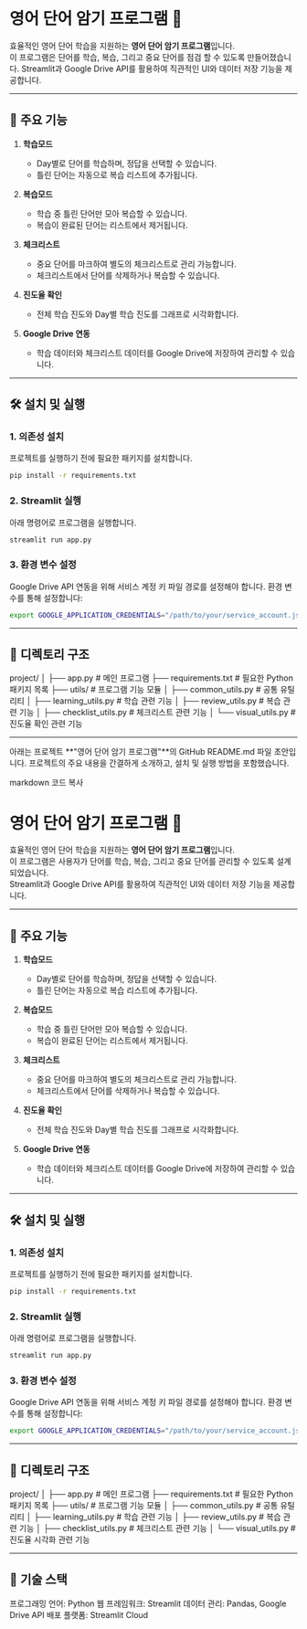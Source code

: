 # 영어 단어 암기 프로그램 📘

효율적인 영어 단어 학습을 지원하는 **영어 단어 암기 프로그램**입니다.  
이 프로그램은 단어를 학습, 복습, 그리고 중요 단어를 점검 할 수 있도록 만들어졌습니다. 
Streamlit과 Google Drive API를 활용하여 직관적인 UI와 데이터 저장 기능을 제공합니다.

---

## 🌟 주요 기능
1. **학습모드**  
   - Day별로 단어를 학습하며, 정답을 선택할 수 있습니다.  
   - 틀린 단어는 자동으로 복습 리스트에 추가됩니다.  

2. **복습모드**  
   - 학습 중 틀린 단어만 모아 복습할 수 있습니다.  
   - 복습이 완료된 단어는 리스트에서 제거됩니다.  

3. **체크리스트**  
   - 중요 단어를 마크하여 별도의 체크리스트로 관리 가능합니다.  
   - 체크리스트에서 단어를 삭제하거나 복습할 수 있습니다.  

4. **진도율 확인**  
   - 전체 학습 진도와 Day별 학습 진도를 그래프로 시각화합니다.  

5. **Google Drive 연동**  
   - 학습 데이터와 체크리스트 데이터를 Google Drive에 저장하여 관리할 수 있습니다.

---

## 🛠️ 설치 및 실행

### 1. 의존성 설치
프로젝트를 실행하기 전에 필요한 패키지를 설치합니다.
```bash
pip install -r requirements.txt
```

### 2. Streamlit 실행
아래 명령어로 프로그램을 실행합니다.
```bash
streamlit run app.py
```

### 3. 환경 변수 설정
Google Drive API 연동을 위해 서비스 계정 키 파일 경로를 설정해야 합니다.
환경 변수를 통해 설정합니다:

```bash
export GOOGLE_APPLICATION_CREDENTIALS="/path/to/your/service_account.json"
```
---
## 📂 디렉토리 구조

project/
│
├── app.py                  # 메인 프로그램
├── requirements.txt        # 필요한 Python 패키지 목록
├── utils/                  # 프로그램 기능 모듈
│   ├── common_utils.py     # 공통 유틸리티
│   ├── learning_utils.py   # 학습 관련 기능
│   ├── review_utils.py     # 복습 관련 기능
│   ├── checklist_utils.py  # 체크리스트 관련 기능
│   └── visual_utils.py     # 진도율 확인 관련 기능

---


아래는 프로젝트 **"영어 단어 암기 프로그램"**의 GitHub README.md 파일 초안입니다. 프로젝트의 주요 내용을 간결하게 소개하고, 설치 및 실행 방법을 포함했습니다.

markdown
코드 복사
# 영어 단어 암기 프로그램 📘

효율적인 영어 단어 학습을 지원하는 **영어 단어 암기 프로그램**입니다.  
이 프로그램은 사용자가 단어를 학습, 복습, 그리고 중요 단어를 관리할 수 있도록 설계되었습니다.  
Streamlit과 Google Drive API를 활용하여 직관적인 UI와 데이터 저장 기능을 제공합니다.

---

## 🌟 주요 기능
1. **학습모드**  
   - Day별로 단어를 학습하며, 정답을 선택할 수 있습니다.  
   - 틀린 단어는 자동으로 복습 리스트에 추가됩니다.  

2. **복습모드**  
   - 학습 중 틀린 단어만 모아 복습할 수 있습니다.  
   - 복습이 완료된 단어는 리스트에서 제거됩니다.  

3. **체크리스트**  
   - 중요 단어를 마크하여 별도의 체크리스트로 관리 가능합니다.  
   - 체크리스트에서 단어를 삭제하거나 복습할 수 있습니다.  

4. **진도율 확인**  
   - 전체 학습 진도와 Day별 학습 진도를 그래프로 시각화합니다.  

5. **Google Drive 연동**  
   - 학습 데이터와 체크리스트 데이터를 Google Drive에 저장하여 관리할 수 있습니다.

---

## 🛠️ 설치 및 실행

### 1. 의존성 설치
프로젝트를 실행하기 전에 필요한 패키지를 설치합니다.
```bash
pip install -r requirements.txt
```
### 2. Streamlit 실행
아래 명령어로 프로그램을 실행합니다.

```bash
streamlit run app.py
```
### 3. 환경 변수 설정
Google Drive API 연동을 위해 서비스 계정 키 파일 경로를 설정해야 합니다.
환경 변수를 통해 설정합니다:

```bash
export GOOGLE_APPLICATION_CREDENTIALS="/path/to/your/service_account.json"
```

---

## 📂 디렉토리 구조

project/
│
├── app.py                  # 메인 프로그램
├── requirements.txt        # 필요한 Python 패키지 목록
├── utils/                  # 프로그램 기능 모듈
│   ├── common_utils.py     # 공통 유틸리티
│   ├── learning_utils.py   # 학습 관련 기능
│   ├── review_utils.py     # 복습 관련 기능
│   ├── checklist_utils.py  # 체크리스트 관련 기능
│   └── visual_utils.py     # 진도율 시각화 관련 기능

---

## 🚀 기술 스택
프로그래밍 언어: Python
웹 프레임워크: Streamlit
데이터 관리: Pandas, Google Drive API
배포 플랫폼: Streamlit Cloud